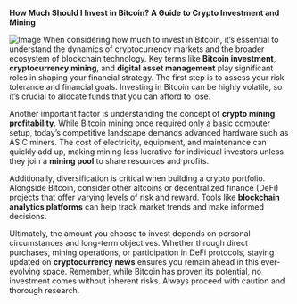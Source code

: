 **How Much Should I Invest in Bitcoin? A Guide to Crypto Investment and Mining**


![Image](https://github.com/user-attachments/assets/31692037-0104-4703-abd1-696b6a7dd41b)
When considering how much to invest in Bitcoin, it’s essential to understand the dynamics of cryptocurrency markets and the broader ecosystem of blockchain technology. Key terms like **Bitcoin investment**, **cryptocurrency mining**, and **digital asset management** play significant roles in shaping your financial strategy. The first step is to assess your risk tolerance and financial goals. Investing in Bitcoin can be highly volatile, so it’s crucial to allocate funds that you can afford to lose.

Another important factor is understanding the concept of **crypto mining profitability**. While Bitcoin mining once required only a basic computer setup, today’s competitive landscape demands advanced hardware such as ASIC miners. The cost of electricity, equipment, and maintenance can quickly add up, making mining less lucrative for individual investors unless they join a **mining pool** to share resources and profits.

Additionally, diversification is critical when building a crypto portfolio. Alongside Bitcoin, consider other altcoins or decentralized finance (DeFi) projects that offer varying levels of risk and reward. Tools like **blockchain analytics platforms** can help track market trends and make informed decisions.

Ultimately, the amount you choose to invest depends on personal circumstances and long-term objectives. Whether through direct purchases, mining operations, or participation in DeFi protocols, staying updated on **cryptocurrency news** ensures you remain ahead in this ever-evolving space. Remember, while Bitcoin has proven its potential, no investment comes without inherent risks. Always proceed with caution and thorough research.